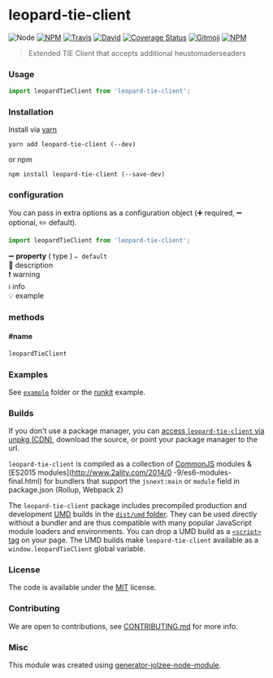 # leopard-tie-client

![Node](https://img.shields.io/node/v/leopard-tie-client.svg?style=flat-square)
[![NPM](https://img.shields.io/npm/v/leopard-tie-client.svg?style=flat-square)](https://www.npmjs.com/package/leopard-tie-client)
[![Travis](https://img.shields.io/travis/jolzee/leopard-tie-client/master.svg?style=flat-square)](https://travis-ci.org/jolzee/leopard-tie-client)
[![David](https://img.shields.io/david/jolzee/leopard-tie-client.svg?style=flat-square)](https://david-dm.org/jolzee/leopard-tie-client)
[![Coverage Status](https://img.shields.io/coveralls/jolzee/leopard-tie-client.svg?style=flat-square)](https://coveralls.io/github/jolzee/leopard-tie-client)
[![Gitmoji](https://img.shields.io/badge/gitmoji-%20😜%20😍-FFDD67.svg?style=flat-square)](https://gitmoji.carloscuesta.me/)
[![NPM](https://img.shields.io/npm/dt/leopard-tie-client.svg?style=flat-square)](https://www.npmjs.com/package/leopard-tie-client)

> Extended TIE Client that accepts additional heustomaderseaders

### Usage

```js
import leopardTieClient from 'leopard-tie-client';

```

### Installation

Install via [yarn](https://github.com/yarnpkg/yarn)

	yarn add leopard-tie-client (--dev)

or npm

	npm install leopard-tie-client (--save-dev)


### configuration

You can pass in extra options as a configuration object (➕ required, ➖ optional, ✏️ default).

```js
import leopardTieClient from 'leopard-tie-client';

```

➖ **property** ( type ) ` ✏️ default `
<br/> 📝 description
<br/> ❗️ warning
<br/> ℹ️ info
<br/> 💡 example

### methods

#### #name

```js
leopardTieClient

```

### Examples

See [`example`](example/script.js) folder or the [runkit](https://runkit.com/jolzee/leopard-tie-client) example.

### Builds

If you don't use a package manager, you can [access `leopard-tie-client` via unpkg (CDN)](https://unpkg.com/leopard-tie-client/), download the source, or point your package manager to the url.

`leopard-tie-client` is compiled as a collection of [CommonJS](http://webpack.github.io/docs/commonjs.html) modules & [ES2015 modules](http://www.2ality.com/2014/0
  -9/es6-modules-final.html) for bundlers that support the `jsnext:main` or `module` field in package.json (Rollup, Webpack 2)

The `leopard-tie-client` package includes precompiled production and development [UMD](https://github.com/umdjs/umd) builds in the [`dist/umd` folder](https://unpkg.com/leopard-tie-client/dist/umd/). They can be used directly without a bundler and are thus compatible with many popular JavaScript module loaders and environments. You can drop a UMD build as a [`<script>` tag](https://unpkg.com/leopard-tie-client) on your page. The UMD builds make `leopard-tie-client` available as a `window.leopardTieClient` global variable.

### License

The code is available under the [MIT](LICENSE) license.

### Contributing

We are open to contributions, see [CONTRIBUTING.md](CONTRIBUTING.md) for more info.

### Misc

This module was created using [generator-jolzee-node-module](https://github.com/jolzee/generator-jolzee-node-module).
